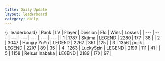 ```yaml
---
title: Daily Update
layout: leaderboard
category: daily
---
```


{: .leaderboard}
| Rank | LV | Player | Division | Elo | Wins | Losses |
| --- | --- | --- | --- | --- | --- | --- |
| <span data-change="0">1</span> | 1787 | <span title="ID: 353063">Sktima</span> | LEGEND | <span data-change="0">2280</span> | <span data-change="0">177</span> | <span data-change="0">38</span> |
| <span data-change="0">2</span> | 3047 | <span title="ID: 164871">Hungry YuYu</span> | LEGEND | <span data-change="19">2267</span> | <span data-change="23">361</span> | <span data-change="5">125</span> |
| <span data-change="4">3</span> | 1356 | <span title="ID: 4783">pojlk</span> | LEGEND | <span data-change="45">2207</span> | <span data-change="8">89</span> | <span data-change="1">35</span> |
| <span data-change="0">4</span> | 1263 | <span title="ID: 498412">LuckySpin</span> | LEGEND | <span data-change="21">2199</span> | <span data-change="4">111</span> | <span data-change="0">41</span> |
| <span data-change="-2">5</span> | 1158 | <span title="ID: 451068">Reisus Inabaka</span> | LEGEND | <span data-change="6">2189</span> | <span data-change="19">170</span> | <span data-change="8">97</span> |